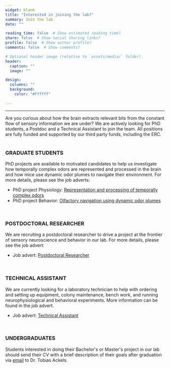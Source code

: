```yaml
---
widget: blank
title: "Interested in joining the lab?"
summary: Join the lab.
date: ""

reading_time: false  # Show estimated reading time?
share: false  # Show social sharing links?
profile: false  # Show author profile?
comments: false  # Show comments?

# Optional header image (relative to `assets/media/` folder).
header:
  caption: ""
  image: ""

design:
  columns: ""
  background:
    color: "#ffffff"
    
---
```


<!-- # Interested in joining the lab? -->

---  

Are you curious about how the brain extracts relevant bits from the constant flow of sensory information we are under? We are actively looking for PhD students, a Postdoc and a Technical Assistant to join the team. All positions are fully funded and supported by our third party funds, including the ERC.  
<br>

### GRADUATE STUDENTS
PhD projects are available to motivated candidates to help us investigate how temporally complex odors are represented and processed in the brain and how mice use dynamic odor plumes to navigate their environment. For more details, please see the job adverts:  

*  PhD project Physiology: <a href="/uploads/jobs/PhD_advert_physiology_Ackels_.pdf" target="_blank">Representation and processing of temporally complex odors</a>  
*  PhD project Behavior:   <a href="/uploads/jobs/PhD_advert_behavior_Ackels_.pdf" target="_blank">Olfactory navigation using dynamic odor plumes</a>  

<br>

### POSTDOCTORAL RESEARCHER
We are recruiting a postdoctoral researcher to drive a project at the frontier of sensory neuroscience and behavior in our lab. For more details, please see the job advert: 
*   Job advert: <a href="/uploads/jobs/PD_advert_Ackels_.pdf" target="_blank">Postdoctoral Researcher</a>

<br>

### TECHNICAL ASSISTANT
We are currently looking for a laboratory technician to help with ordering and setting up equipment, colony maintenance, bench work, and running neurophysiological and behavioral experiments.
More information can be found in the job advert. 
*   Job advert: <a href="/uploads/jobs/TA_advert_Ackels_.pdf" target="_blank">Technical Assistant</a>

<br>

### UNDERGRADUATES
Students interested in doing their Bachelor's or Master's project in our lab should send their CV with a brief description of their goals after graduation via [email](mailto:ackelsgroup@ieecr-bonn.de) to Dr. Tobias Ackels.